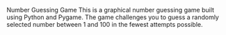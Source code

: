 Number Guessing Game
This is a graphical number guessing game built using Python and Pygame. The game challenges you to guess a randomly selected number between 1 and 100 in the fewest attempts possible.
